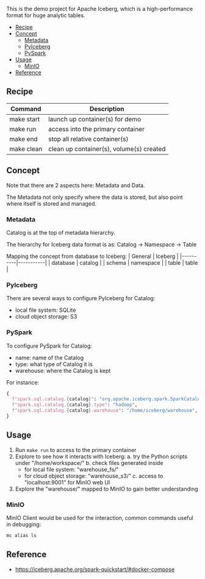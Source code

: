 
This is the demo project for Apache Iceberg, which is a high-performance format for
huge analytic tables.

- [Recipe](#recipe)
- [Concept](#concept)
  - [Metadata](#metadata)
  - [PyIceberg](#pyiceberg)
  - [PySpark](#pyspark)
- [Usage](#usage)
  - [MinIO](#minio)
- [Reference](#reference)


## Recipe
| Command    | Description                              |
|------------|------------------------------------------|
| make start | launch up container(s) for demo          |
| make run   | access into the primary container        |
| make end   | stop all relative container(s)           |
| make clean | clean up container(s), volume(s) created |


## Concept
Note that there are 2 aspects here: Metadata and Data.

The Metadata not only specify where the data is stored, but also point where itself
is stored and managed.

### Metadata
Catalog is at the top of metadata hierarchy.

The hierarchy for Iceberg data format is as:
Catalog -> Namespace -> Table

Mapping the concept from database to Iceberg:
| General  | Iceberg   |
|----------|-----------|
| database | catalog   |
| schema   | namespace |
| table    | table     |

### PyIceberg
There are several ways to configure PyIceberg for Catalog:
- local file system: SQLite
- cloud object storage: S3

### PySpark
To configure PySpark for Catalog:
- name: name of the Catalog
- type: what type of Catalog it is
- warehouse: where the Catalog is kept

For instance:
```py
{
  f"spark.sql.catalog.{catalog}": "org.apache.iceberg.spark.SparkCatalog",
  f"spark.sql.catalog.{catalog}.type": "hadoop",
  f"spark.sql.catalog.{catalog}.warehouse": "/home/iceberg/warehouse",
}
```


## Usage
1. Run `make run` to access to the primary container
2. Explore to see how it interacts with Iceberg:
   a. try the Python scripts under "/home/workspace/"
   b. check files generated inside
      - for local file system: "warehouse_fs/"
      - for cloud object storage: "warehouse_s3/"
   c. access to "localhost:9001" for MinIO web UI
3. Explore the "warehouse/" mapped to MinIO to gain better understanding

### MinIO
MinIO Client would be used for the interaction, common commands useful in debugging:
```sh
mc alias ls
```


## Reference
- https://iceberg.apache.org/spark-quickstart/#docker-compose
